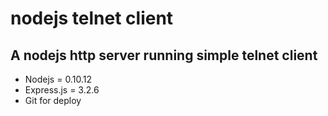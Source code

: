 # nodejs telnet client

## A nodejs http server running simple telnet client

* Nodejs = 0.10.12
* Express.js = 3.2.6
* Git for deploy


